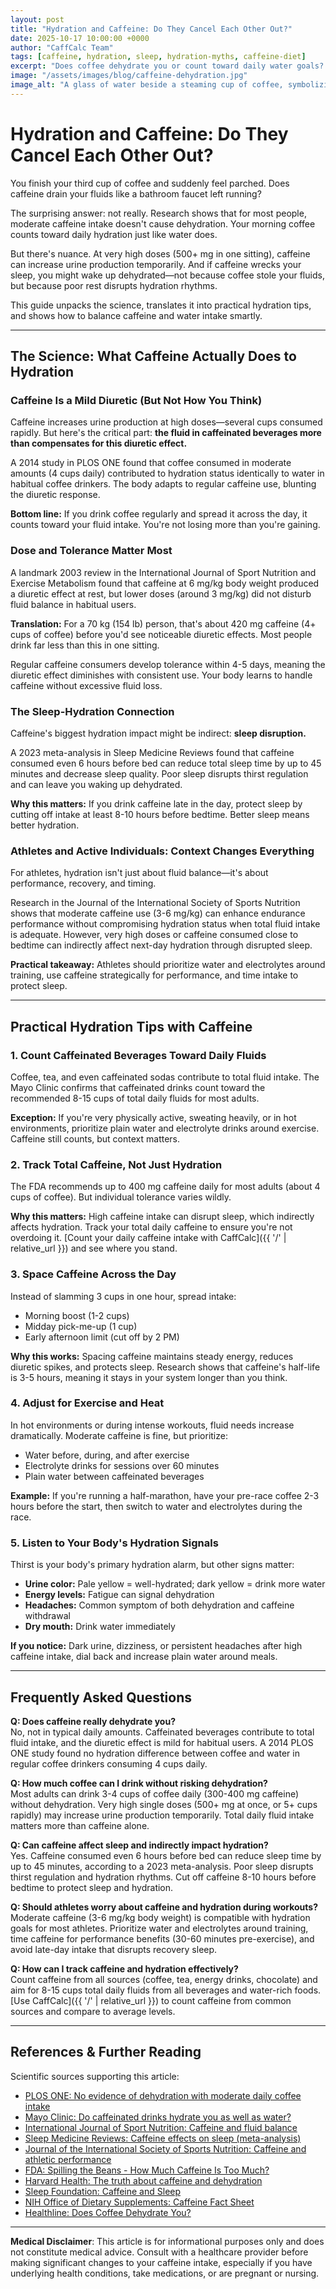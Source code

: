 ```yaml
---
layout: post
title: "Hydration and Caffeine: Do They Cancel Each Other Out?"
date: 2025-10-17 10:00:00 +0000
author: "CaffCalc Team"
tags: [caffeine, hydration, sleep, hydration-myths, caffeine-diet]
excerpt: "Does coffee dehydrate you or count toward daily water goals? Science reveals caffeine's surprising hydration truth and what it means for your intake."
image: "/assets/images/blog/caffeine-dehydration.jpg"
image_alt: "A glass of water beside a steaming cup of coffee, symbolizing hydration and caffeine interplay"
---
```


# Hydration and Caffeine: Do They Cancel Each Other Out?

You finish your third cup of coffee and suddenly feel parched. Does caffeine drain your fluids like a bathroom faucet left running?

The surprising answer: not really. Research shows that for most people, moderate caffeine intake doesn't cause dehydration. Your morning coffee counts toward daily hydration just like water does.

But there's nuance. At very high doses (500+ mg in one sitting), caffeine can increase urine production temporarily. And if caffeine wrecks your sleep, you might wake up dehydrated—not because coffee stole your fluids, but because poor rest disrupts hydration rhythms.

This guide unpacks the science, translates it into practical hydration tips, and shows how to balance caffeine and water intake smartly.

---

## The Science: What Caffeine Actually Does to Hydration

### Caffeine Is a Mild Diuretic (But Not How You Think)

Caffeine increases urine production at high doses—several cups consumed rapidly. But here's the critical part: **the fluid in caffeinated beverages more than compensates for this diuretic effect.**

A 2014 study in PLOS ONE found that coffee consumed in moderate amounts (4 cups daily) contributed to hydration status identically to water in habitual coffee drinkers. The body adapts to regular caffeine use, blunting the diuretic response.

**Bottom line:** If you drink coffee regularly and spread it across the day, it counts toward your fluid intake. You're not losing more than you're gaining.

### Dose and Tolerance Matter Most

A landmark 2003 review in the International Journal of Sport Nutrition and Exercise Metabolism found that caffeine at 6 mg/kg body weight produced a diuretic effect at rest, but lower doses (around 3 mg/kg) did not disturb fluid balance in habitual users.

**Translation:** For a 70 kg (154 lb) person, that's about 420 mg caffeine (4+ cups of coffee) before you'd see noticeable diuretic effects. Most people drink far less than this in one sitting.

Regular caffeine consumers develop tolerance within 4-5 days, meaning the diuretic effect diminishes with consistent use. Your body learns to handle caffeine without excessive fluid loss.

### The Sleep-Hydration Connection

Caffeine's biggest hydration impact might be indirect: **sleep disruption.**

A 2023 meta-analysis in Sleep Medicine Reviews found that caffeine consumed even 6 hours before bed can reduce total sleep time by up to 45 minutes and decrease sleep quality. Poor sleep disrupts thirst regulation and can leave you waking up dehydrated.

**Why this matters:** If you drink caffeine late in the day, protect sleep by cutting off intake at least 8-10 hours before bedtime. Better sleep means better hydration.

### Athletes and Active Individuals: Context Changes Everything

For athletes, hydration isn't just about fluid balance—it's about performance, recovery, and timing.

Research in the Journal of the International Society of Sports Nutrition shows that moderate caffeine use (3-6 mg/kg) can enhance endurance performance without compromising hydration status when total fluid intake is adequate. However, very high doses or caffeine consumed close to bedtime can indirectly affect next-day hydration through disrupted sleep.

**Practical takeaway:** Athletes should prioritize water and electrolytes around training, use caffeine strategically for performance, and time intake to protect sleep.

---

## Practical Hydration Tips with Caffeine

### 1. Count Caffeinated Beverages Toward Daily Fluids

Coffee, tea, and even caffeinated sodas contribute to total fluid intake. The Mayo Clinic confirms that caffeinated drinks count toward the recommended 8-15 cups of total daily fluids for most adults.

**Exception:** If you're very physically active, sweating heavily, or in hot environments, prioritize plain water and electrolyte drinks around exercise. Caffeine still counts, but context matters.

### 2. Track Total Caffeine, Not Just Hydration

The FDA recommends up to 400 mg caffeine daily for most adults (about 4 cups of coffee). But individual tolerance varies wildly.

**Why this matters:** High caffeine intake can disrupt sleep, which indirectly affects hydration. Track your total daily caffeine to ensure you're not overdoing it. [Count your daily caffeine intake with CaffCalc]({{ '/' | relative_url }}) and see where you stand.

### 3. Space Caffeine Across the Day

Instead of slamming 3 cups in one hour, spread intake:
- Morning boost (1-2 cups)
- Midday pick-me-up (1 cup)
- Early afternoon limit (cut off by 2 PM)

**Why this works:** Spacing caffeine maintains steady energy, reduces diuretic spikes, and protects sleep. Research shows that caffeine's half-life is 3-5 hours, meaning it stays in your system longer than you think.

### 4. Adjust for Exercise and Heat

In hot environments or during intense workouts, fluid needs increase dramatically. Moderate caffeine is fine, but prioritize:
- Water before, during, and after exercise
- Electrolyte drinks for sessions over 60 minutes
- Plain water between caffeinated beverages

**Example:** If you're running a half-marathon, have your pre-race coffee 2-3 hours before the start, then switch to water and electrolytes during the race.

### 5. Listen to Your Body's Hydration Signals

Thirst is your body's primary hydration alarm, but other signs matter:
- **Urine color:** Pale yellow = well-hydrated; dark yellow = drink more water
- **Energy levels:** Fatigue can signal dehydration
- **Headaches:** Common symptom of both dehydration and caffeine withdrawal
- **Dry mouth:** Drink water immediately

**If you notice:** Dark urine, dizziness, or persistent headaches after high caffeine intake, dial back and increase plain water around meals.

---

## Frequently Asked Questions

**Q: Does caffeine really dehydrate you?**  
No, not in typical daily amounts. Caffeinated beverages contribute to total fluid intake, and the diuretic effect is mild for habitual users. A 2014 PLOS ONE study found no hydration difference between coffee and water in regular coffee drinkers consuming 4 cups daily.

**Q: How much coffee can I drink without risking dehydration?**  
Most adults can drink 3-4 cups of coffee daily (300-400 mg caffeine) without dehydration. Very high single doses (500+ mg at once, or 5+ cups rapidly) may increase urine production temporarily. Total daily fluid intake matters more than caffeine alone.

**Q: Can caffeine affect sleep and indirectly impact hydration?**  
Yes. Caffeine consumed even 6 hours before bed can reduce sleep time by up to 45 minutes, according to a 2023 meta-analysis. Poor sleep disrupts thirst regulation and hydration rhythms. Cut off caffeine 8-10 hours before bedtime to protect sleep and hydration.

**Q: Should athletes worry about caffeine and hydration during workouts?**  
Moderate caffeine (3-6 mg/kg body weight) is compatible with hydration goals for most athletes. Prioritize water and electrolytes around training, time caffeine for performance benefits (30-60 minutes pre-exercise), and avoid late-day intake that disrupts recovery sleep.

**Q: How can I track caffeine and hydration effectively?**  
Count caffeine from all sources (coffee, tea, energy drinks, chocolate) and aim for 8-15 cups total daily fluids from all beverages and water-rich foods. [Use CaffCalc]({{ '/' | relative_url }}) to count caffeine from common sources and compare to average levels.

---

## References & Further Reading

Scientific sources supporting this article:

- [PLOS ONE: No evidence of dehydration with moderate daily coffee intake](https://journals.plos.org/plosone/article?id=10.1371/journal.pone.0084154)  
- [Mayo Clinic: Do caffeinated drinks hydrate you as well as water?](https://www.mayoclinic.org/healthy-lifestyle/nutrition-and-healthy-eating/expert-answers/caffeinated-drinks/faq-20057965)  
- [International Journal of Sport Nutrition: Caffeine and fluid balance](https://pubmed.ncbi.nlm.nih.gov/12834577/)  
- [Sleep Medicine Reviews: Caffeine effects on sleep (meta-analysis)](https://pubmed.ncbi.nlm.nih.gov/36870101/)  
- [Journal of the International Society of Sports Nutrition: Caffeine and athletic performance](https://jissn.biomedcentral.com/articles/10.1186/s12970-020-00383-4)  
- [FDA: Spilling the Beans - How Much Caffeine Is Too Much?](https://www.fda.gov/consumers/consumer-updates/spilling-beans-how-much-caffeine-too-much)  
- [Harvard Health: The truth about caffeine and dehydration](https://www.health.harvard.edu/staying-healthy/the-buzz-about-caffeine-and-health)  
- [Sleep Foundation: Caffeine and Sleep](https://www.sleepfoundation.org/nutrition/caffeine-and-sleep)  
- [NIH Office of Dietary Supplements: Caffeine Fact Sheet](https://ods.od.nih.gov/factsheets/Caffeine-Consumer/)  
- [Healthline: Does Coffee Dehydrate You?](https://www.healthline.com/nutrition/does-coffee-dehydrate-you)  

---

**Medical Disclaimer**: This article is for informational purposes only and does not constitute medical advice. Consult with a healthcare provider before making significant changes to your caffeine intake, especially if you have underlying health conditions, take medications, or are pregnant or nursing.